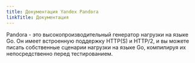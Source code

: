 ```yaml
---
title: Документация Yandex Pandora
linkTitle: Документация
---
```


Pandora - это высокопроизводительный генератор нагрузки на языке Go. Он имеет встроенную поддержку HTTP(S) и HTTP/2, 
и вы можете писать собственные сценарии нагрузки на языке Go, компилируя их непосредственно перед тестированием.

